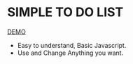 # SIMPLE TO DO LIST
[DEMO](https://storied-banoffee-586e4f.netlify.app/)

* Easy to understand, Basic Javascript.
* Use and Change Anything you want.

